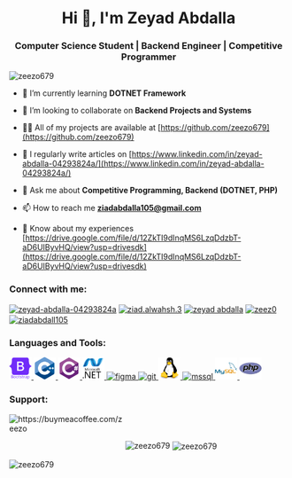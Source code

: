 <h1 align="center">Hi 👋, I'm Zeyad Abdalla</h1>
<h3 align="center">Computer Science Student | Backend Engineer | Competitive Programmer</h3>

<p align="left"> <img src="https://komarev.com/ghpvc/?username=zeezo679&label=Profile%20views&color=0e75b6&style=flat" alt="zeezo679" /> </p>


- 🌱 I’m currently learning **DOTNET Framework**

- 👯 I’m looking to collaborate on **Backend Projects and Systems**

- 👨‍💻 All of my projects are available at [https://github.com/zeezo679](https://github.com/zeezo679)

- 📝 I regularly write articles on [https://www.linkedin.com/in/zeyad-abdalla-04293824a/](https://www.linkedin.com/in/zeyad-abdalla-04293824a/)

- 💬 Ask me about **Competitive Programming, Backend (DOTNET, PHP)**

- 📫 How to reach me **ziadabdalla105@gmail.com**

- 📄 Know about my experiences [https://drive.google.com/file/d/12ZkTI9dInqMS6LzqDdzbT-aD6UIByvHQ/view?usp=drivesdk](https://drive.google.com/file/d/12ZkTI9dInqMS6LzqDdzbT-aD6UIByvHQ/view?usp=drivesdk)

<h3 align="left">Connect with me:</h3>
<p align="left">
<a href="https://linkedin.com/in/zeyad-abdalla-04293824a" target="blank"><img align="center" src="https://raw.githubusercontent.com/rahuldkjain/github-profile-readme-generator/master/src/images/icons/Social/linked-in-alt.svg" alt="zeyad-abdalla-04293824a" height="30" width="40" /></a>
<a href="https://fb.com/ziad.alwahsh.3" target="blank"><img align="center" src="https://raw.githubusercontent.com/rahuldkjain/github-profile-readme-generator/master/src/images/icons/Social/facebook.svg" alt="ziad.alwahsh.3" height="30" width="40" /></a>
<a href="https://www.youtube.com/c/zeyad abdalla" target="blank"><img align="center" src="https://raw.githubusercontent.com/rahuldkjain/github-profile-readme-generator/master/src/images/icons/Social/youtube.svg" alt="zeyad abdalla" height="30" width="40" /></a>
<a href="https://codeforces.com/profile/zeez0" target="blank"><img align="center" src="https://raw.githubusercontent.com/rahuldkjain/github-profile-readme-generator/master/src/images/icons/Social/codeforces.svg" alt="zeez0" height="30" width="40" /></a>
<a href="https://www.leetcode.com/ziadabdall105" target="blank"><img align="center" src="https://raw.githubusercontent.com/rahuldkjain/github-profile-readme-generator/master/src/images/icons/Social/leet-code.svg" alt="ziadabdall105" height="30" width="40" /></a>
</p>

<h3 align="left">Languages and Tools:</h3>
<p align="left"> <a href="https://getbootstrap.com" target="_blank" rel="noreferrer"> <img src="https://raw.githubusercontent.com/devicons/devicon/master/icons/bootstrap/bootstrap-plain-wordmark.svg" alt="bootstrap" width="40" height="40"/> </a> <a href="https://www.w3schools.com/cpp/" target="_blank" rel="noreferrer"> <img src="https://raw.githubusercontent.com/devicons/devicon/master/icons/cplusplus/cplusplus-original.svg" alt="cplusplus" width="40" height="40"/> </a> <a href="https://www.w3schools.com/cs/" target="_blank" rel="noreferrer"> <img src="https://raw.githubusercontent.com/devicons/devicon/master/icons/csharp/csharp-original.svg" alt="csharp" width="40" height="40"/> </a> <a href="https://dotnet.microsoft.com/" target="_blank" rel="noreferrer"> <img src="https://raw.githubusercontent.com/devicons/devicon/master/icons/dot-net/dot-net-original-wordmark.svg" alt="dotnet" width="40" height="40"/> </a> <a href="https://www.figma.com/" target="_blank" rel="noreferrer"> <img src="https://www.vectorlogo.zone/logos/figma/figma-icon.svg" alt="figma" width="40" height="40"/> </a> <a href="https://git-scm.com/" target="_blank" rel="noreferrer"> <img src="https://www.vectorlogo.zone/logos/git-scm/git-scm-icon.svg" alt="git" width="40" height="40"/> </a> <a href="https://www.linux.org/" target="_blank" rel="noreferrer"> <img src="https://raw.githubusercontent.com/devicons/devicon/master/icons/linux/linux-original.svg" alt="linux" width="40" height="40"/> </a> <a href="https://www.microsoft.com/en-us/sql-server" target="_blank" rel="noreferrer"> <img src="https://www.svgrepo.com/show/303229/microsoft-sql-server-logo.svg" alt="mssql" width="40" height="40"/> </a> <a href="https://www.mysql.com/" target="_blank" rel="noreferrer"> <img src="https://raw.githubusercontent.com/devicons/devicon/master/icons/mysql/mysql-original-wordmark.svg" alt="mysql" width="40" height="40"/> </a> <a href="https://www.php.net" target="_blank" rel="noreferrer"> <img src="https://raw.githubusercontent.com/devicons/devicon/master/icons/php/php-original.svg" alt="php" width="40" height="40"/> </a> </p>

<h3 align="left">Support:</h3>
<p><a href="https://buymeacoffee.com/zeezo"> <img align="left" src="https://cdn.buymeacoffee.com/buttons/v2/default-yellow.png" height="50" width="210" alt="https://buymeacoffee.com/zeezo" /></a></p><br><br>

<p><img align="left" src="https://github-readme-stats.vercel.app/api/top-langs?username=zeezo679&show_icons=true&locale=en&layout=compact" alt="zeezo679" /></p>

<p>&nbsp;<img align="center" src="https://github-readme-stats.vercel.app/api?username=zeezo679&show_icons=true&locale=en" alt="zeezo679" /></p>

<p><img align="center" src="https://github-readme-streak-stats.herokuapp.com/?user=zeezo679&" alt="zeezo679" /></p>

